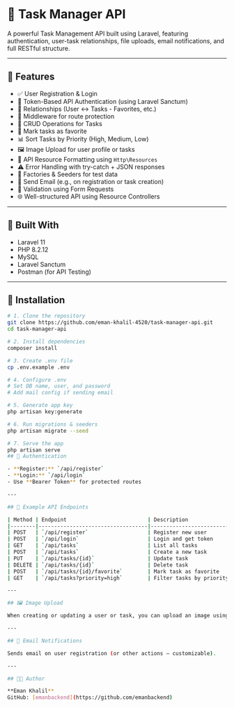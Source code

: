 # 📌 Task Manager API

A powerful Task Management API built using Laravel, featuring authentication, user-task relationships, file uploads, email notifications, and full RESTful structure.

---

## 🚀 Features

- ✅ User Registration & Login  
- 🔐 Token-Based API Authentication (using Laravel Sanctum)  
- 👥 Relationships (User ↔️ Tasks - Favorites, etc.)  
- 🧱 Middleware for route protection  
- 📝 CRUD Operations for Tasks  
- 🌟 Mark tasks as favorite  
- 📊 Sort Tasks by Priority (High, Medium, Low)  
- 🖼️ Image Upload for user profile or tasks  
- 🔄 API Resource Formatting using `Http\Resources`  
- ⚠️ Error Handling with try-catch + JSON responses  
- 🧪 Factories & Seeders for test data  
- 📩 Send Email (e.g., on registration or task creation)  
- 🧰 Validation using Form Requests  
- 🌐 Well-structured API using Resource Controllers  

---

## 🧰 Built With

- Laravel 11  
- PHP 8.2.12  
- MySQL  
- Laravel Sanctum  
- Postman (for API Testing)  

---

## 🔧 Installation

```bash
# 1. Clone the repository
git clone https://github.com/eman-khalil-4520/task-manager-api.git
cd task-manager-api

# 2. Install dependencies
composer install

# 3. Create .env file
cp .env.example .env

# 4. Configure .env
# Set DB name, user, and password
# Add mail config if sending email

# 5. Generate app key
php artisan key:generate

# 6. Run migrations & seeders
php artisan migrate --seed

# 7. Serve the app
php artisan serve
## 🔐 Authentication

- **Register:** `/api/register`  
- **Login:** `/api/login`  
- Use **Bearer Token** for protected routes

---

## 📌 Example API Endpoints

| Method | Endpoint                          | Description             |
|--------|-----------------------------------|-------------------------|
| POST   | `/api/register`                   | Register new user       |
| POST   | `/api/login`                      | Login and get token     |
| GET    | `/api/tasks`                      | List all tasks          |
| POST   | `/api/tasks`                      | Create a new task       |
| PUT    | `/api/tasks/{id}`                 | Update task             |
| DELETE | `/api/tasks/{id}`                 | Delete task             |
| POST   | `/api/tasks/{id}/favorite`        | Mark task as favorite   |
| GET    | `/api/tasks?priority=high`        | Filter tasks by priority|

---

## 🖼️ Image Upload

When creating or updating a user or task, you can upload an image using `multipart/form-data` with the `image` field.

---

## 📩 Email Notifications

Sends email on user registration (or other actions – customizable).

---

## 👩‍💻 Author

**Eman Khalil**  
GitHub: [emanbackend](https://github.com/emanbackend)
